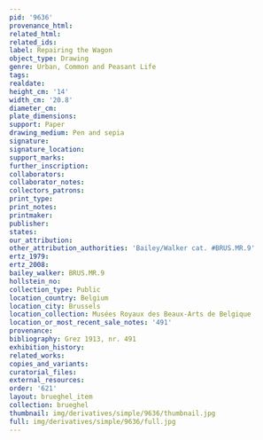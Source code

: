 ```yaml
---
pid: '9636'
provenance_html: 
related_html: 
related_ids: 
label: Repairing the Wagon
object_type: Drawing
genre: Urban, Common and Peasant Life
tags: 
realdate: 
height_cm: '14'
width_cm: '20.8'
diameter_cm: 
plate_dimensions: 
support: Paper
drawing_medium: Pen and sepia
signature: 
signature_location: 
support_marks: 
further_inscription: 
collaborators: 
collaborator_notes: 
collectors_patrons: 
print_type: 
print_notes: 
printmaker: 
publisher: 
states: 
our_attribution: 
other_attribution_authorities: 'Bailey/Walker cat. #BRUS.MR.9'
ertz_1979: 
ertz_2008: 
bailey_walker: BRUS.MR.9
hollstein_no: 
collection_type: Public
location_country: Belgium
location_city: Brussels
location_collection: Musées Royaux des Beaux-Arts de Belgique
location_or_most_recent_sale_notes: '491'
provenance: 
bibliography: Grez 1913, nr. 491
exhibition_history: 
related_works: 
copies_and_variants: 
curatorial_files: 
external_resources: 
order: '621'
layout: brueghel_item
collection: brueghel
thumbnail: img/derivatives/simple/9636/thumbnail.jpg
full: img/derivatives/simple/9636/full.jpg
---
```

